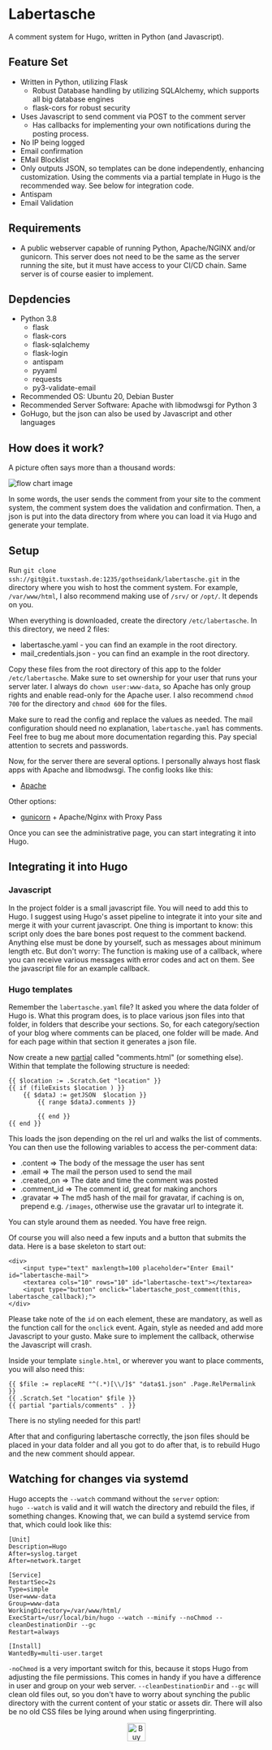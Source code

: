 # Labertasche

A comment system for Hugo, written in Python (and Javascript).

## Feature Set

* Written in Python, utilizing Flask
  * Robust Database handling by utilizing SQLAlchemy, which supports all big database engines
  * flask-cors for robust security
* Uses Javascript to send comment via POST to the comment server
  * Has callbacks for implementing your own notifications during the posting process.
* No IP being logged
* Email confirmation 
* EMail Blocklist 
* Only outputs JSON, so templates can be done independently, enhancing customization. Using the comments via a partial
  template in Hugo is the recommended way. See below for integration code.
* Antispam
* Email Validation

## Requirements

* A public webserver capable of running Python, Apache/NGINX and/or gunicorn. This server does not need to be the same as the 
  server running the site, but it must have access to your CI/CD chain. Same server is of course easier to implement.
  
## Depdencies
  
* Python 3.8  
    * flask
    * flask-cors
    * flask-sqlalchemy
    * flask-login
    * antispam
    * pyyaml
    * requests
    * py3-validate-email
* Recommended OS: Ubuntu 20, Debian Buster    
* Recommended Server Software: Apache with libmodwsgi for Python 3
* GoHugo, but the json can also be used by Javascript and other languages

## How does it work?

A picture often says more than a thousand words:

![flow chart image](docs/flow-chart.png "Flow Chart")

In some words, the user sends the comment from your site to the comment system, the comment system does the validation
and confirmation. Then, a json is put into the data directory from where you can load it via Hugo and generate your 
template.

## Setup

Run `git clone ssh://git@git.tuxstash.de:1235/gothseidank/labertasche.git` in the directory where you wish to host the comment 
system. For example, `/var/www/html`, I also recommend making use of `/srv/` or `/opt/`. It depends on you.

When everything is downloaded, create the directory `/etc/labertasche`. In this directory, we need 2 files:

* labertasche.yaml - you can find an example in the root directory.
* mail_credentials.json - you can find an example in the root directory.

Copy these files from the root directory of this app to the folder `/etc/labertasche`. Make sure to set ownership for 
your user that runs your server later. I always do `chown user:www-data`, so Apache has only group rights and enable read-only 
for the Apache user. I also recommend `chmod 700` for the directory and `chmod 600` for the files.

Make sure to read the config and replace the values as needed. The mail configuration should need no explanation,
`labertasche.yaml` has comments. Feel free to bug me about more documentation regarding this. Pay special attention to 
secrets and passwords.

Now, for the server there are several options. I personally always host flask apps with Apache and libmodwsgi. 
The config looks like this:

* [Apache](docs/apache-config.md)

Other options:

* [gunicorn](https://gunicorn.org/https://gunicorn.org/) + Apache/Nginx with Proxy Pass

Once you can see the administrative page, you can start integrating it into Hugo.

## Integrating it into Hugo

### Javascript

In the project folder is a small javascript file. You will need to add this to Hugo. I suggest using Hugo's asset 
pipeline to integrate it into your site and merge it with your current javascript. 
One thing is important to know: this script only does the bare bones post request to the comment backend. 
Anything else must be done by yourself, such as messages about minimum length etc. 
But don't worry: The function is making use of a callback, where you can receive various messages with error codes
and act on them. See the javascript file for an example callback. 

### Hugo templates

Remember the `labertasche.yaml` file? It asked you where the data folder of Hugo is. What this program does, is to place
various json files into that folder, in folders that describe your sections. So, for each category/section of your blog
where comments can be placed, one folder will be made. And for each page within that section it generates a json file.

Now create a new [partial](https://gohugo.io/templates/partials/) called "comments.html" (or something else). 
Within that template the following structure is needed:

```
{{ $location := .Scratch.Get "location" }} 
{{ if (fileExists $location ) }}
    {{ $dataJ := getJSON  $location }}
        {{ range $dataJ.comments }}
                   
        {{ end }}
{{ end }}
```

This loads the json depending on the rel url and walks the list of comments. You can then use the following variables to 
access the per-comment data:  

* .content      => The body of the message the user has sent
* .email        => The mail the person used to send the mail
* .created_on   => The date and time the comment was posted
* .comment_id   => The comment id, great for making anchors
* .gravatar     => The md5 hash of the mail for gravatar, if caching is on, prepend e.g. `/images`, otherwise use the gravatar url to integrate it.

You can style around them as needed. You have free reign. 

Of course you will also need a few inputs and a button that submits the data.
Here is a base skeleton to start out:

```
<div>
    <input type="text" maxlength=100 placeholder="Enter Email" id="labertasche-mail">
    <textarea cols="10" rows="10" id="labertasche-text"></textarea>
    <input type="button" onclick="labertasche_post_comment(this, labertasche_callback);">
</div>
```

Please take note of the `id` on each element, these are mandatory, as well as the function call for the `onclick` event.
Again, style as needed and add more Javascript to your gusto. Make sure to implement the callback, otherwise the 
Javascript will crash.

Inside your template `single.html`, or wherever you want to place comments, you will also need this:
 
``` 
{{ $file := replaceRE "^(.*)[\\/]$" "data$1.json" .Page.RelPermalink }}
{{ .Scratch.Set "location" $file }}
{{ partial "partials/comments" . }}
```
There is no styling needed for this part!
 
After that and configuring labertasche correctly, the json files should be placed in your data folder and all you got
to do after that, is to rebuild Hugo and the new comment should appear. 

## Watching for changes via systemd

Hugo accepts the `--watch` command without the `server` option:    
`hugo --watch` is valid and it will watch the directory and rebuild the files, if something changes. 
Knowing that, we can build a systemd service from that, which could look like this:

```
[Unit]
Description=Hugo
After=syslog.target
After=network.target

[Service]
RestartSec=2s
Type=simple
User=www-data
Group=www-data
WorkingDirectory=/var/www/html/
ExecStart=/usr/local/bin/hugo --watch --minify --noChmod --cleanDestinationDir --gc
Restart=always

[Install]
WantedBy=multi-user.target
```

`-noChmod` is a very important switch for this, because it stops Hugo from adjusting the file permissions.
This comes in handy if you have a difference in user and group on your web server. `--cleanDestinationDir` and `--gc` 
will clean old files out, so you don't have to worry about synching the public directory with the current content of
your static or assets dir. There will also be no old CSS files be lying around when using fingerprinting.

<!--suppress HtmlDeprecatedAttribute -->
<p align="center">
<a href='https://ko-fi.com/L3L31HXRQ' target='_blank'><img height='36' style='border:0;height:36px;' src='https://cdn.ko-fi.com/cdn/kofi2.png?v=2' border='0' alt='Buy Me a Coffee at ko-fi.com' /></a>
</p>
